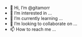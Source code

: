 - 👋 Hi, I’m @gitamorr
- 👀 I’m interested in ...
- 🌱 I’m currently learning ...
- 💞️ I’m looking to collaborate on ...
- 📫 How to reach me ...

<!---
gitamorr/gitamorr is a ✨ special ✨ repository because its `README.md` (this file) appears on your GitHub profile.
You can click the Preview link to take a look at your changes.
--->
